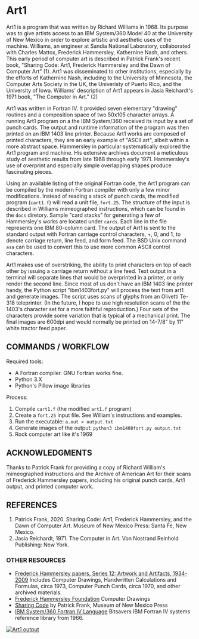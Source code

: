 # Art1

Art1 is a program that was written by Richard Williams in 1968. Its purpose was to give artists access to an IBM System/360 Model 40 at the University of New Mexico in order to explore artistic and aesthetic uses of the machine. Williams, an engineer at Sandia National Laboratory, collaborated with Charles Mattox, Frederick Hammersley, Kathernine Nash, and others. This early period of computer art is described in Patrick Frank's recent book, "Sharing Code: Art1, Frederick Hammersley and the Dawn of Computer Art" (1). Art1 was disseminated to other institutions, especially by the efforts of Kathernine Nash, including to the University of Minnesota, the Computer Arts Society in the UK, the Univeristy of Puerto Rico, and the University of Iowa. Williams' description of Art1 appears in Jasia Reichardt's 1971 book, "The Computer in Art." (2)

Art1 was written in Fortran IV. It provided seven elementary "drawing" routines and a composition space of two 50x105 character arrays. A running Art1 program on a the IBM System/360 received its input by a set of punch cards. The output and runtime information of the program was then printed on an IBM 1403 line printer. Because Art1 works are composed of printed characters, they are an early example of "ASCII art", albeit within a more abstract space. Hammersley in particular systematically explored the Art1 program and machine. His extensive archives document a meticulous study of aesthetic results from late 1968 through early 1971. Hammersley's use of overprint and especially simple overlapping shapes produce fascinating pieces.

Using an available listing of the original Fortran code, the Art1 program can be compiled by the modern Fortran compiler with only a few minor modifications. Instead of reading a stack of punch cards, the modified program (`cart1.f`) will read a unit file, `fort.25`. The structure of the input is described in Williams mimeographed instructions, which can be found in the `docs` diretory. Sample "card stacks" for generating a few of Hammersley's works are located under `cards`. Each line in the file represents one IBM 80-column card. The output of Art1 is sent to the standard output with Fortran carriage control characters, +, 0, and 1, to denote carriage return, line feed, and form feed. The BSD Unix command `asa` can be used to convert this to use more common ASCII control characters.

Art1 makes use of overstriking, the ability to print characters on top of each other by issuing a carriage return without a line feed. Text output in a terminal will separate lines that would be overprinted in a printer, or only render the second line. Since most of us don't have an IBM 1403 line printer handy, the Python script "ibm1403fort.py" will process the text from art1 and generate images. The script uses scans of glyphs from an Olivetti Te-318 teleprinter. (In the future, I hope to use high resolution scans of the the 1403's character set for a more faithful reproduction.) Four sets of the characters provide some variation that is typical of a mechanical print. The final images are 600dpi and would normally be printed on 14-7/8" by 11" white tractor feed paper.

## COMMANDS / WORKFLOW

Required tools:
- A Fortran compiler. GNU Fortran works fine.
- Python 3.X
- Python's Pillow image libraries 

Process:
1. Compile `cart1.f` (the modified `art1.f` program)
2. Create a `fort.25` input file. See William's instructions and examples.
3. Run the executable: `a.out > output.txt`
4. Generate images of the output: `python3 ibm1408fort.py output.txt`
5. Rock computer art like it's 1969

## ACKNOWLEDGMENTS

Thanks to Patrick Frank for providing a copy of Richard William's mimeographed instructions and the Archive of American Art for their scans of Frederick Hammersley papers, including his original punch cards, Art1 output, and printed computer work.

## REFERENCES

1. Patrick Frank, 2020. Sharing Code: Art1, Frederick Hammersley, and the Dawn of Computer Art. Museum of New Mexico Press: Santa Fe, New Mexico.
2. Jasia Reichardt, 1971. The Computer in Art. Von Nostrand Reinhold Publishing: New York.

### OTHER RESOURCES
- [Frederick Hammersley papers, Series 12: Artwork and Artifacts, 1934-2009](https://www.aaa.si.edu/collections/frederick-hammersley-papers-7270/series-12) Includes Computer Drawings, Handwritten Calculations and Formulas, circa 1973, Computer Punch Cards, circa 1970, and other archived materials.
- [Frederick Hammersley Foundation](http://www.hammersleyfoundation.org/index.php/artwork/computer-drawings) Computer Drawings
- [Sharing Code](http://www.mnmpress.org/?p=allBooks&id=270) by Patrick Frank, Museum of New Mexico Press
- [IBM System/360 Fortran IV Language](https://archive.org/details/bitsavers_ibm360fortVLanguage1966_8202220) Bitsavers IBM Fortran IV systems reference library from 1966.

[![Art1 output](samechg2.jpg)](samechg2.jpg)
